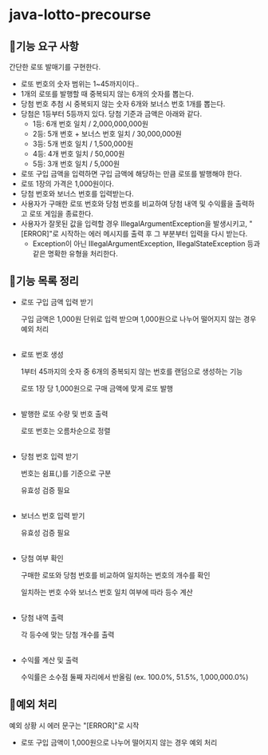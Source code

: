 # java-lotto-precourse

## 🎰기능 요구 사항
<p>간단한 로또 발매기를 구현한다.</p>
<ul>
<li>로또 번호의 숫자 범위는 1~45까지이다..</li>
<li>1개의 로또를 발행할 때 중복되지 않는 6개의 숫자를 뽑는다.</li>
<li>당첨 번호 추첨 시 중복되지 않는 숫자 6개와 보너스 번호 1개를 뽑는다.</li>
<li>당첨은 1등부터 5등까지 있다. 당첨 기준과 금액은 아래와 같다.
<ul>
<li>1등: 6개 번호 일치 / 2,000,000,000원</li>
<li>2등: 5개 번호 + 보너스 번호 일치 / 30,000,000원</li>
<li>3등: 5개 번호 일치 / 1,500,000원</li>
<li>4등: 4개 번호 일치 / 50,000원</li>
<li>5등: 3개 번호 일치 / 5,000원</li>
</ul></li>
<li>로또 구입 금액을 입력하면 구입 금액에 해당하는 만큼 로또를 발행해야 한다.</li>
<li>로또 1장의 가격은 1,000원이다.</li>
<li>당첨 번호와 보너스 번호를 입력받는다.</li>
<li>사용자가 구매한 로또 번호와 당첨 번호를 비교하여 당첨 내역 및 수익률을 출력하고 로또 게임을 종료한다.</li>
<li>사용자가 잘못된 값을 입력할 경우 IllegalArgumentException을 발생시키고, "[ERROR]"로 시작하는 에러 메시지를 출력 후 그 부분부터 입력을 다시 받는다.
<ul><li>Exception이 아닌 IllegalArgumentException, IllegalStateException 등과 같은 명확한 유형을 처리한다.</li></ul>
</li>
</ul>

## 🎰기능 목록 정리
<ul>
<li>로또 구입 금액 입력 받기
<p>구입 금액은 1,000원 단위로 입력 받으며 1,000원으로 나누어 떨어지지 않는 경우 예외 처리</p>
</li><br>
<li>로또 번호 생성
<p>1부터 45까지의 숫자 중 6개의 중복되지 않는 번호를 랜덤으로 생성하는 기능</p>
<p>로또 1장 당 1,000원으로 구매 금액에 맞게 로또 발행</p>
</li><br>
<li>발행한 로또 수량 및 번호 출력
<p>로또 번호는 오름차순으로 정렬</p>
</li><br>
<li>당첨 번호 입력 받기
<p>번호는 쉼표(,)를 기준으로 구분</p>
<p>유효성 검증 필요</p>
</li><br>
<li>보너스 번호 입력 받기
<p>유효성 검증 필요</p>
</li><br>
<li>당첨 여부 확인
<p>구매한 로또와 당첨 번호를 비교하여 일치하는 번호의 개수를 확인</p>
<p>일치하는 번호 수와 보너스 번호 일치 여부에 따라 등수 계산</p>
</li><br>
<li>당첨 내역 출력
<p>각 등수에 맞는 당첨 개수를 출력</p>
</li><br>
<li>수익률 계산 및 출력
<p>수익률은 소수점 둘째 자리에서 반올림 (ex. 100.0%, 51.5%, 1,000,000.0%)</p>
</li>
</ul>

## 🎰예외 처리
<p>예외 상황 시 에러 문구는 "[ERROR]"로 시작</p>
<ul>
<li>로또 구입 금액이 1,000원으로 나누어 떨어지지 않는 경우 예외 처리</li>
</ul>
